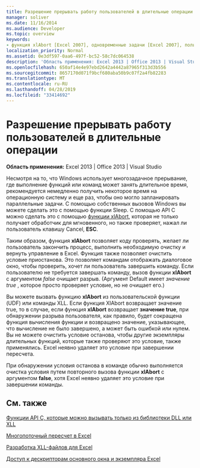 ```yaml
---
title: Разрешение прерывать работу пользователей в длительные операции
manager: soliver
ms.date: 11/16/2014
ms.audience: Developer
ms.topic: overview
keywords:
- функция xlAbort [Excel 2007], одновременные задачи [Excel 2007], пользовательские перерывы [Excel 2007]
localization_priority: Normal
ms.assetid: 0e3df597-0aa6-497f-bc52-58c7dc064538
description: 'Область применения: Excel 2013 | Office 2013 | Visual Studio'
ms.openlocfilehash: 650af14e4e97ebd2642a4442a87965f313d3b556
ms.sourcegitcommit: 8657170d071f9bcf680aba50b9c07f2a4fb82283
ms.translationtype: MT
ms.contentlocale: ru-RU
ms.lasthandoff: 04/28/2019
ms.locfileid: "33414692"
---
```

# <a name="permitting-user-breaks-in-lengthy-operations"></a>Разрешение прерывать работу пользователей в длительные операции

 **Область применения:** Excel 2013 | Office 2013 | Visual Studio 
  
Несмотря на то, что Windows использует многозадачное прерывание, где выполнение функций или команд может занять длительное время, рекомендуется немедленно получить некоторое время на операционную систему и еще раз, чтобы оно могло запланировать параллельные задачи. С помощью собственных вызовов Windows вы можете сделать это с помощью функции Sleep. С помощью API C можно сделать это с помощью [функции xlAbort](xlabort.md), которая не только получает обработчик для мгновенного, но также проверяет, нажал ли пользователь клавишу Cancel, **ESC**.
  
Таким образом, функция **xlAbort** позволяет коду проверять, желает ли пользователь закончить процесс, выполнить необходимую очистку и вернуть управление в Excel. Функция также позволяет очистить условие приостанова. Это позволяет командам отображать диалоговое окно, чтобы проверить, хочет ли пользователь завершить команду. Если пользователю не требуется завершать команду, вызов функции **xlAbort** с аргументом *false* очищает разрыв. (Аргумент Default имеет *значение true* , которое просто проверяет условие, но не очищает его.) 
  
Вы можете вызвать функцию **xlAbort** из пользовательской функции (UDF) или команды XLL. Если функция XlAbort возвращает значение true, то в случае, если функция **xlAbort** возвращает **значение true**, при обнаружении разрыва пользователя, как правило, будет сокращена функция вычисления функции и возвращено значение, указывающее, что вычисление не было завершено, а может быть ошибкой или нулем. Вы не можете очистить условие останова, чтобы другие экземпляры длительных функций, которые также проверяют это условие, также применялись. Excel неявно удаляет это условие при завершении пересчета.
  
При обнаружении условия останова в команде обычно выполняется очистка условия путем повторного вызова функции **xlAbort** с аргументом **false**, хотя Excel неявно удаляет это условие при завершении команды.
  
## <a name="see-also"></a>См. также



[Функции API C, которые можно вызывать только из библиотеки DLL или XLL](c-api-functions-that-can-be-called-only-from-a-dll-or-xll.md)
  
[Многопоточный пересчет в Excel](multithreaded-recalculation-in-excel.md)
  
[Разработка XLL-файлов для Excel](developing-excel-xlls.md)
  
[Доступ к дескрипторам основного окна и экземпляра Excel](how-to-access-excel-instance-and-main-window-handles.md)

